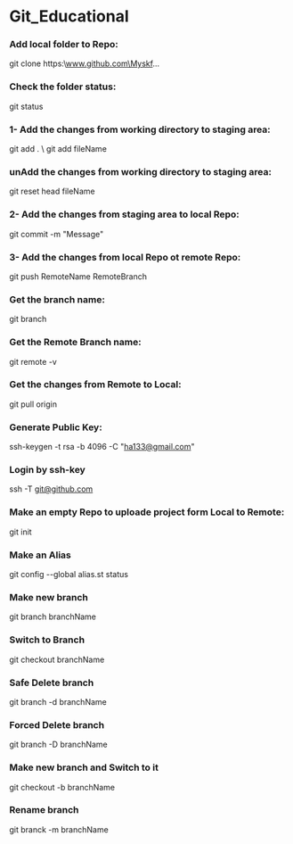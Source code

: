 # Git_Educational  

### Add local folder to Repo:  
git clone https:\www.github.com\Myskf...  
  
### Check the folder status:
git status   
  
### 1- Add the changes from working directory to staging area:  
git add . \ git add fileName  
  
### unAdd the changes from working directory to staging area:
git reset head fileName  
  
### 2- Add the changes from staging area to local Repo:  
git commit -m "Message"  
  
### 3- Add the changes from local Repo ot remote Repo:  
git push RemoteName RemoteBranch  
  
### Get the branch name:  
git branch  

### Get the Remote Branch name:  
git remote -v  

### Get the changes from Remote to Local:  
git pull origin  

### Generate Public Key:  
ssh-keygen -t rsa -b 4096 -C "ha133@gmail.com"  

### Login by ssh-key  
ssh -T git@github.com  

### Make an empty Repo to uploade project form Local to Remote:  
git init

### Make an Alias  
git config --global alias.st status  

### Make new branch  
git branch branchName  

### Switch to Branch  
git checkout branchName  

### Safe Delete branch  
git branch -d branchName  

### Forced Delete branch  
git branch -D branchName  

### Make new branch and Switch to it  
git checkout -b branchName  

### Rename branch  
git branck -m branchName  

